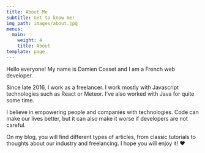 ```yaml
---
title: About Me
subtitle: Get to know me!
img_path: images/about.jpg
menus:
  main:
    weight: 4
    title: About
template: page
---
```


Hello everyone! My name is Damien Cosset and I am a French web developer.

Since late 2016, I work as a freelancer. I work mostly with Javascript technologies such as React or Meteor. I've also worked with Java for quite some time.

I believe in empowering people and companies with technologies. Code can make our lives better, but it can also make it worse if developers are not careful.

On my blog, you will find different types of articles, from classic tutorials to thoughts about our industry and freelancing. I hope you will enjoy it! :heart:
